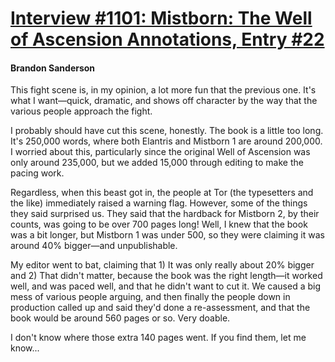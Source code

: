 # [Interview #1101: Mistborn: The Well of Ascension Annotations, Entry #22](https://www.theoryland.com/intvmain.php?i=1101#22)

#### Brandon Sanderson

This fight scene is, in my opinion, a lot more fun that the previous one. It's what I want—quick, dramatic, and shows off character by the way that the various people approach the fight.

I probably should have cut this scene, honestly. The book is a little too long. It's 250,000 words, where both Elantris and Mistborn 1 are around 200,000. I worried about this, particularly since the original Well of Ascension was only around 235,000, but we added 15,000 through editing to make the pacing work.

Regardless, when this beast got in, the people at Tor (the typesetters and the like) immediately raised a warning flag. However, some of the things they said surprised us. They said that the hardback for Mistborn 2, by their counts, was going to be over 700 pages long! Well, I knew that the book was a bit longer, but Mistborn 1 was under 500, so they were claiming it was around 40% bigger—and unpublishable.

My editor went to bat, claiming that 1) It was only really about 20% bigger and 2) That didn't matter, because the book was the right length—it worked well, and was paced well, and that he didn't want to cut it. We caused a big mess of various people arguing, and then finally the people down in production called up and said they'd done a re-assessment, and that the book would be around 560 pages or so. Very doable.

I don't know where those extra 140 pages went. If you find them, let me know...

